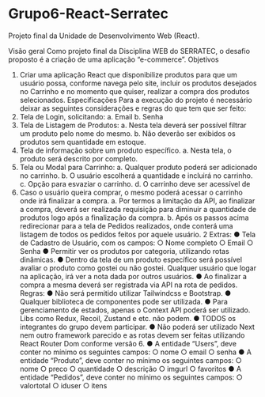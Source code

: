 # Grupo6-React-Serratec
Projeto final da Unidade de Desenvolvimento Web (React).

Visão geral
Como projeto final da Disciplina WEB do SERRATEC, o desafio proposto é a criação de uma
aplicação “e-commerce”.
Objetivos
1. Criar uma aplicação React que disponibilize produtos para que um usuário possa,
conforme navega pelo site, incluir os produtos desejados no Carrinho e no
momento que quiser, realizar a compra dos produtos selecionados.
Especificações
Para a execução do projeto é necessário deixar as seguintes considerações e regras do que
tem que ser feito:
1. Tela de Login, solicitando:
a. Email
b. Senha
2. Tela de Listagem de Produtos:
a. Nesta tela deverá ser possível filtrar um produto pelo nome do mesmo.
b. Não deverão ser exibidos os produtos sem quantidade em estoque.
3. Tela de informação sobre um produto específico.
a. Nesta tela, o produto será descrito por completo.
4. Tela ou Modal para Carrinho:
a. Qualquer produto poderá ser adicionado no carrinho.
b. O usuário escolherá a quantidade e incluirá no carrinho.
c. Opção para esvaziar o carrinho.
d. O carrinho deve ser acessível de
5. Caso o usuário queira comprar, o mesmo poderá acessar o carrinho onde irá
finalizar a compra.
a. Por termos a limitação da API, ao finalizar a compra, deverá ser realizada
requisição para diminuir a quantidade de produtos logo após a finalização da
compra.
b. Após os passos acima redirecionar para a tela de Pedidos realizados, onde
conterá uma listagem de todos os pedidos feitos por aquele usuário.
2
Extras:
● Tela de Cadastro de Usuário, com os campos:
○ Nome completo
○ Email
○ Senha
● Permitir ver os produtos por categoria, utilizando rotas dinâmicas.
● Dentro da tela de um produto específico será possível avaliar o produto
como gostei ou não gostei. Qualquer usuário que logar na aplicação, irá ver a
nota dada por outros usuários.
● Ao finalizar a compra a mesma deverá ser registrada via API na rota de
pedidos.
Regras:
● Não será permitido utilizar Tailwindcss e Bootstrap.
● Qualquer biblioteca de componentes pode ser utilizada.
● Para gerenciamento de estados, apenas o Context API poderá ser utilizado. Libs
como Redux, Recoil, Zustand e etc. não podem.
● TODOS os integrantes do grupo devem participar.
● Não poderá ser utilizado Next nem outro framework parecido e as rotas devem ser
feitas utilizando React Router Dom conforme versão 6.
● A entidade “Users”, deve conter no mínimo os seguintes campos:
○ nome
○ email
○ senha
● A entidade “Produto”, deve conter no mínimo os seguintes campos:
○ nome
○ preco
○ quantidade
○ descrição
○ imgurl
○ favoritos
● A entidade “Pedidos”, deve conter no mínimo os seguintes campos:
○ valortotal
○ iduser
○ itens
